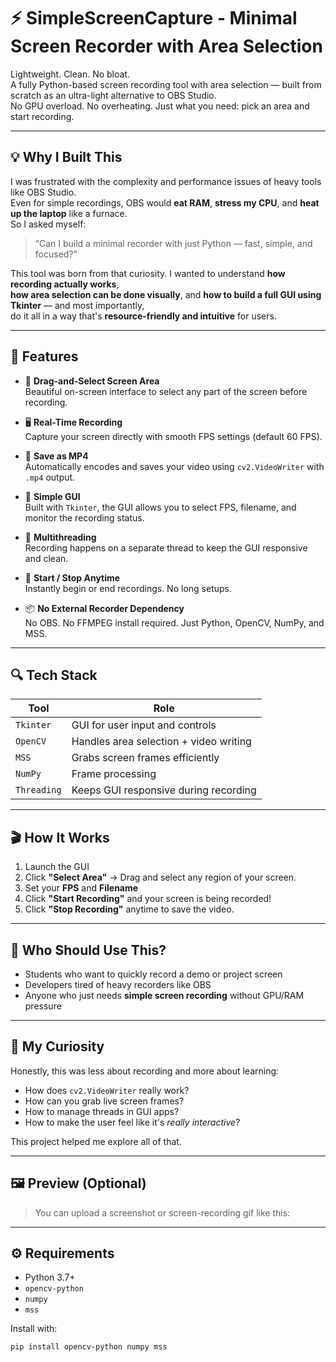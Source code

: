 # ⚡ SimpleScreenCapture - Minimal Screen Recorder with Area Selection

Lightweight. Clean. No bloat.  
A fully Python-based screen recording tool with area selection — built from scratch as an ultra-light alternative to OBS Studio.  
No GPU overload. No overheating. Just what you need: pick an area and start recording.

---

## 💡 Why I Built This

I was frustrated with the complexity and performance issues of heavy tools like OBS Studio.  
Even for simple recordings, OBS would **eat RAM**, **stress my CPU**, and **heat up the laptop** like a furnace.  
So I asked myself:

> “Can I build a minimal recorder with just Python — fast, simple, and focused?”

This tool was born from that curiosity. I wanted to understand **how recording actually works**,  
**how area selection can be done visually**, and **how to build a full GUI using Tkinter** — and most importantly,  
do it all in a way that's **resource-friendly and intuitive** for users.

---

## 🚀 Features

- 🎯 **Drag-and-Select Screen Area**  
  Beautiful on-screen interface to select any part of the screen before recording.

- 🖥️ **Real-Time Recording**  
  Capture your screen directly with smooth FPS settings (default 60 FPS).

- 💾 **Save as MP4**  
  Automatically encodes and saves your video using `cv2.VideoWriter` with `.mp4` output.

- 🔧 **Simple GUI**  
  Built with `Tkinter`, the GUI allows you to select FPS, filename, and monitor the recording status.

- 🧠 **Multithreading**  
  Recording happens on a separate thread to keep the GUI responsive and clean.

- 🛑 **Start / Stop Anytime**  
  Instantly begin or end recordings. No long setups.

- 📦 **No External Recorder Dependency**  
  No OBS. No FFMPEG install required. Just Python, OpenCV, NumPy, and MSS.

---

## 🔍 Tech Stack

| Tool      | Role                                  |
|-----------|----------------------------------------|
| `Tkinter` | GUI for user input and controls        |
| `OpenCV`  | Handles area selection + video writing |
| `MSS`     | Grabs screen frames efficiently        |
| `NumPy`   | Frame processing                       |
| `Threading` | Keeps GUI responsive during recording |

---

## 🎬 How It Works

1. Launch the GUI
2. Click **"Select Area"** → Drag and select any region of your screen.
3. Set your **FPS** and **Filename**
4. Click **"Start Recording"** and your screen is being recorded!
5. Click **"Stop Recording"** anytime to save the video.

---

## 🧠 Who Should Use This?

- Students who want to quickly record a demo or project screen
- Developers tired of heavy recorders like OBS
- Anyone who just needs **simple screen recording** without GPU/RAM pressure

---

## 🧪 My Curiosity

Honestly, this was less about recording and more about learning:
- How does `cv2.VideoWriter` really work?
- How can you grab live screen frames?
- How to manage threads in GUI apps?
- How to make the user feel like it's *really interactive*?

This project helped me explore all of that.

---

## 🖼️ Preview (Optional)

> You can upload a screenshot or screen-recording gif like this:


---

## ⚙️ Requirements

- Python 3.7+
- `opencv-python`
- `numpy`
- `mss`

Install with:

```bash
pip install opencv-python numpy mss


